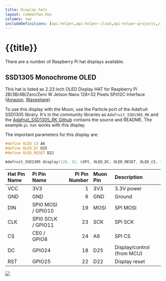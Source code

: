 ```yaml
---
title: Display hats
layout: commonTwo.hbs
columns: two
includeDefinitions: [api-helper,api-helper-cloud,api-helper-projects,zip]
---
```


# {{title}}

There are a number of Raspberry Pi hat displays available.


## SSD1305 Monochrome OLED

This hat is listed as 2.23 inch OLED Display HAT for Raspberry Pi 2B/3B/4B/Zero/Zero W Jetson Nano 128×32 Pixels SPI/I2C Interface
([Amazon](https://www.amazon.com/Display-Raspberry-Jetson-Interface-XYGStudy/dp/B07Z2GG5K3/ref=sr_1_6), 
[Waveshare](https://www.waveshare.com/product/raspberry-pi/displays/oled/2.23inch-oled-hat.htm)).

To use this display with the Muon, use the Particle port of the Adafruit SSD1305 library. It's in the community libraries
as `Adafruit_SSD1305_RK` and the [Adafruit_SSD1305_RK Github](https://github.com/rickkas7/Adafruit_SSD1305_RK) contains 
the source and README. The example `pi-hat` works with this display.


The important parameters for this display are:

```cpp
#define OLED_CS A6 
#define OLED_DC D25
#define OLED_RESET D22

Adafruit_SSD1305 display(128, 32, &SPI, OLED_DC, OLED_RESET, OLED_CS, 7000000UL);
```

| Hat Pin Name | Pi Pin Name | Pi Pin Number | Muon Pin | Description |
| :--- | :--- | ---: | :--- | :--- |
| VCC | 3V3    |  1 | 3V3  | 3.3V power |
| GND | GND    |  6 | GND  | Ground |
| DIN | SPI0 MOSI / GPIO10 | 19 | MOSI | SPI MOSI |
| CLK | SPI0 SCLK / GPIO11 | 23 | SCK  | SPI SCK |
| CS  | CE0 / GPIO8 | 24  | A6 | SPI CS |
| DC  | GPIO24 | 18 | D25 | Display/control (from MCU) |
| RST | GPIO25 | 22 | D22 | Display reset |


![](/assets/images/muon-hats/display-hats/ssd1305.jpeg)





